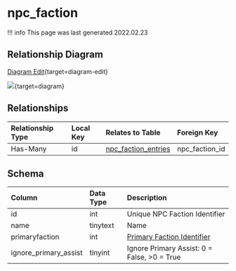 # npc_faction

!!! info
	This page was last generated 2022.02.23

## Relationship Diagram

[Diagram Edit](https://mermaid.live/edit#eyJjb2RlIjoiZXJEaWFncmFtXG4gICAgbnBjX2ZhY3Rpb24ge1xuICAgICAgICBpbnQgaWRcbiAgICB9XG4gICAgbnBjX2ZhY3Rpb25fZW50cmllcyB7XG4gICAgICAgIGludHVuc2lnbmVkIG5wY19mYWN0aW9uX2lkXG4gICAgfVxuICAgIG5wY19mYWN0aW9uIHx8LS1veyBucGNfZmFjdGlvbl9lbnRyaWVzIDogSGFzLU1hbnlcblxuIiwibWVybWFpZCI6eyJ0aGVtZSI6ImRlZmF1bHQifSwidXBkYXRlRWRpdG9yIjp0cnVlLCJhdXRvU3luYyI6dHJ1ZSwidXBkYXRlRGlhZ3JhbSI6dHJ1ZX0=){target=diagram-edit}

[![](https://mermaid.ink/img/eyJjb2RlIjoiZXJEaWFncmFtXG4gICAgbnBjX2ZhY3Rpb24ge1xuICAgICAgICBpbnQgaWRcbiAgICB9XG4gICAgbnBjX2ZhY3Rpb25fZW50cmllcyB7XG4gICAgICAgIGludHVuc2lnbmVkIG5wY19mYWN0aW9uX2lkXG4gICAgfVxuICAgIG5wY19mYWN0aW9uIHx8LS1veyBucGNfZmFjdGlvbl9lbnRyaWVzIDogSGFzLU1hbnlcblxuIiwibWVybWFpZCI6eyJ0aGVtZSI6ImRlZmF1bHQifSwidXBkYXRlRWRpdG9yIjp0cnVlLCJhdXRvU3luYyI6dHJ1ZSwidXBkYXRlRGlhZ3JhbSI6dHJ1ZX0=)](https://mermaid.ink/img/eyJjb2RlIjoiZXJEaWFncmFtXG4gICAgbnBjX2ZhY3Rpb24ge1xuICAgICAgICBpbnQgaWRcbiAgICB9XG4gICAgbnBjX2ZhY3Rpb25fZW50cmllcyB7XG4gICAgICAgIGludHVuc2lnbmVkIG5wY19mYWN0aW9uX2lkXG4gICAgfVxuICAgIG5wY19mYWN0aW9uIHx8LS1veyBucGNfZmFjdGlvbl9lbnRyaWVzIDogSGFzLU1hbnlcblxuIiwibWVybWFpZCI6eyJ0aGVtZSI6ImRlZmF1bHQifSwidXBkYXRlRWRpdG9yIjp0cnVlLCJhdXRvU3luYyI6dHJ1ZSwidXBkYXRlRGlhZ3JhbSI6dHJ1ZX0=){target=diagram}

## Relationships

| Relationship Type | Local Key | Relates to Table | Foreign Key |
| :--- | :--- | :--- | :--- |
| Has-Many | id | [npc_faction_entries](../../schema/npcs/npc_faction_entries.md) | npc_faction_id |


## Schema

| Column | Data Type | Description |
| :--- | :--- | :--- |
| id | int | Unique NPC Faction Identifier |
| name | tinytext | Name |
| primaryfaction | int | [Primary Faction Identifier](../../schema/factions/faction_list.md) |
| ignore_primary_assist | tinyint | Ignore Primary Assist: 0 = False, &gt;0 = True |

